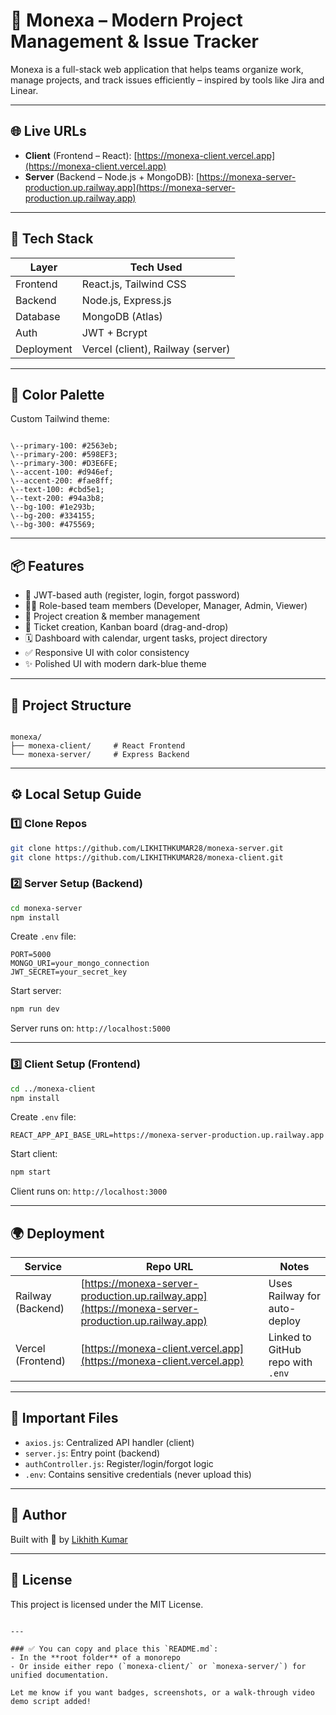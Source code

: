 # 🚀 Monexa – Modern Project Management & Issue Tracker

Monexa is a full-stack web application that helps teams organize work, manage projects, and track issues efficiently – inspired by tools like Jira and Linear.

---

## 🌐 Live URLs

- **Client** (Frontend – React): [https://monexa-client.vercel.app](https://monexa-client.vercel.app)
- **Server** (Backend – Node.js + MongoDB): [https://monexa-server-production.up.railway.app](https://monexa-server-production.up.railway.app)

---

## 🧱 Tech Stack

| Layer      | Tech Used |
|------------|-----------|
| Frontend   | React.js, Tailwind CSS |
| Backend    | Node.js, Express.js |
| Database   | MongoDB (Atlas) |
| Auth       | JWT + Bcrypt |
| Deployment | Vercel (client), Railway (server) |

---

## 🎨 Color Palette

Custom Tailwind theme:

```

\--primary-100: #2563eb;
\--primary-200: #598EF3;
\--primary-300: #D3E6FE;
\--accent-100: #d946ef;
\--accent-200: #fae8ff;
\--text-100: #cbd5e1;
\--text-200: #94a3b8;
\--bg-100: #1e293b;
\--bg-200: #334155;
\--bg-300: #475569;

```

---

## 📦 Features

- 🔐 JWT-based auth (register, login, forgot password)
- 🧑‍💻 Role-based team members (Developer, Manager, Admin, Viewer)
- 📁 Project creation & member management
- 🎫 Ticket creation, Kanban board (drag-and-drop)
- 🗓️ Dashboard with calendar, urgent tasks, project directory
- ✅ Responsive UI with color consistency
- ✨ Polished UI with modern dark-blue theme

---

## 📂 Project Structure

```

monexa/
├── monexa-client/     # React Frontend
└── monexa-server/     # Express Backend

````

---

## ⚙️ Local Setup Guide

### 1️⃣ Clone Repos

```bash
git clone https://github.com/LIKHITHKUMAR28/monexa-server.git
git clone https://github.com/LIKHITHKUMAR28/monexa-client.git
````

### 2️⃣ Server Setup (Backend)

```bash
cd monexa-server
npm install
```

Create `.env` file:

```env
PORT=5000
MONGO_URI=your_mongo_connection
JWT_SECRET=your_secret_key
```

Start server:

```bash
npm run dev
```

Server runs on: `http://localhost:5000`

---

### 3️⃣ Client Setup (Frontend)

```bash
cd ../monexa-client
npm install
```

Create `.env` file:

```env
REACT_APP_API_BASE_URL=https://monexa-server-production.up.railway.app
```

Start client:

```bash
npm start
```

Client runs on: `http://localhost:3000`

---

## 🌍 Deployment

| Service           | Repo URL                                                                                           | Notes                             |
| ----------------- | -------------------------------------------------------------------------------------------------- | --------------------------------- |
| Railway (Backend) | [https://monexa-server-production.up.railway.app](https://monexa-server-production.up.railway.app) | Uses Railway for auto-deploy      |
| Vercel (Frontend) | [https://monexa-client.vercel.app](https://monexa-client.vercel.app)                               | Linked to GitHub repo with `.env` |

---

## 📘 Important Files

* `axios.js`: Centralized API handler (client)
* `server.js`: Entry point (backend)
* `authController.js`: Register/login/forgot logic
* `.env`: Contains sensitive credentials (never upload this)

---

## 🙌 Author

Built with 💙 by [Likhith Kumar](https://github.com/LIKHITHKUMAR28)

---

## 📄 License

This project is licensed under the MIT License.

```

---

### ✅ You can copy and place this `README.md`:
- In the **root folder** of a monorepo
- Or inside either repo (`monexa-client/` or `monexa-server/`) for unified documentation.

Let me know if you want badges, screenshots, or a walk-through video demo script added!
```
